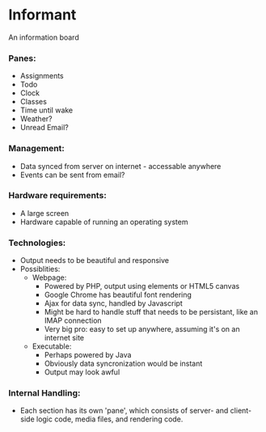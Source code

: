 Informant
=========
An information board

### Panes:
* Assignments
* Todo
* Clock
* Classes
* Time until wake
* Weather?
* Unread Email?

### Management:
* Data synced from server on internet - accessable anywhere
* Events can be sent from email?

### Hardware requirements:
* A large screen
* Hardware capable of running an operating system

### Technologies:
* Output needs to be beautiful and responsive
* Possiblities:
  * Webpage:
    * Powered by PHP, output using elements or HTML5 canvas
    * Google Chrome has beautiful font rendering
    * Ajax for data sync, handled by Javascript
    * Might be hard to handle stuff that needs to be persistant, like an IMAP connection
    * Very big pro: easy to set up anywhere, assuming it's on an internet site
  * Executable:
    * Perhaps powered by Java
    * Obviously data syncronization would be instant
    * Output may look awful

### Internal Handling:
* Each section has its own 'pane', which consists of server- and client-side logic code, media files, and rendering code.

